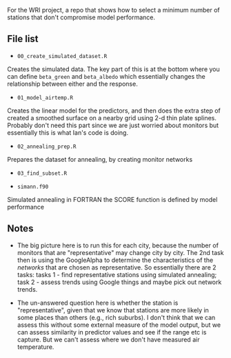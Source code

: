 For the WRI project, a repo that shows how to select a minimum number of stations
that don't compromise model performance.

## File list

* `00_create_simulated_dataset.R`

Creates the simulated data. The key part of this is at the bottom where you 
can define `beta_green` and `beta_albedo` which essentially changes the relationship 
between either and the response. 

* `01_model_airtemp.R`

Creates the linear model for the predictors, and then does the extra step of
created a smoothed surface on a nearby grid using 2-d thin plate splines. Probably
don't need this part since we are just worried about monitors but essentially 
this is what Ian's code is doing.

* `02_annealing_prep.R`

Prepares the dataset for annealing, by creating monitor networks

* `03_find_subset.R`


* `simann.f90`

Simulated annealing in FORTRAN
the SCORE function is defined by model performance 


## Notes

* The big picture here is to run this for each city, because the number of 
monitors that are "representative" may change city by city. The 2nd task then
is using the GoogleAlpha to determine the characteristics of the _networks_ that
are chosen as representative. So essentially there are 2 tasks: tasks 1 - find 
representative stations using simulated annealing; task 2 - assess trends using 
Google things and maybe pick out network trends.

* The un-answered question here is whether the station is "representative", given
that we know that stations are more likely in some places than others (e.g., 
rich suburbs). I don't think that we can assess this without some external measure
of the model output, but we can assess similarity in predictor values and see
if the range etc is capture. But we can't assess where we don't have measured
air temperature.